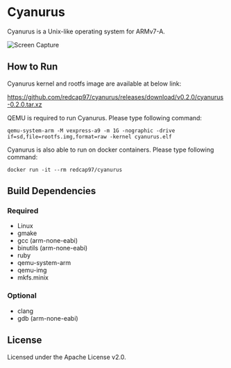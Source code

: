 # Cyanurus

Cyanurus is a Unix-like operating system for ARMv7-A.

![Screen Capture](https://cloud.githubusercontent.com/assets/928237/11782406/3c520650-a2b4-11e5-917e-372b7f7cb689.gif)

## How to Run

Cyanurus kernel and rootfs image are available at below link:

https://github.com/redcap97/cyanurus/releases/download/v0.2.0/cyanurus-0.2.0.tar.xz

QEMU is required to run Cyanurus. Please type following command:

```
qemu-system-arm -M vexpress-a9 -m 1G -nographic -drive if=sd,file=rootfs.img,format=raw -kernel cyanurus.elf
```

Cyanurus is also able to run on docker containers. Please type following command:

```
docker run -it --rm redcap97/cyanurus
```

## Build Dependencies

### Required

* Linux
* gmake
* gcc (arm-none-eabi)
* binutils (arm-none-eabi)
* ruby
* qemu-system-arm
* qemu-img
* mkfs.minix

### Optional

* clang
* gdb (arm-none-eabi)

## License

Licensed under the Apache License v2.0.
